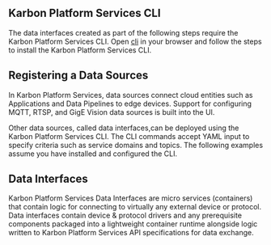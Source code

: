 ## Karbon Platform Services CLI

The data interfaces created as part of the following steps require the Karbon Platform Services CLI.  Open [cli](https://github.com/nutanix/xi-iot/tree/master/cli) in your browser and follow the steps to install the Karbon Platform Services CLI. 

## Registering a Data Sources

In Karbon Platform Services, data sources connect cloud entities such as Applications and Data Pipelines to edge devices. Support for configuring MQTT, RTSP, and GigE Vision data sources is built into the UI. 

Other data sources, called data interfaces,can be deployed using the Karbon Platform Services CLI. The CLI commands accept YAML input to specify criteria such as service domains and topics. 
The following examples assume you have installed and configured the CLI.

## Data Interfaces

Karbon Platform Services Data Interfaces are micro services (containers) that contain logic for connecting to virtually any external device or protocol. Data interfaces contain device & protocol drivers and any prerequisite components packaged into a lightweight container runtime alongside logic written to Karbon Platform Services API specifications for data exchange. 

